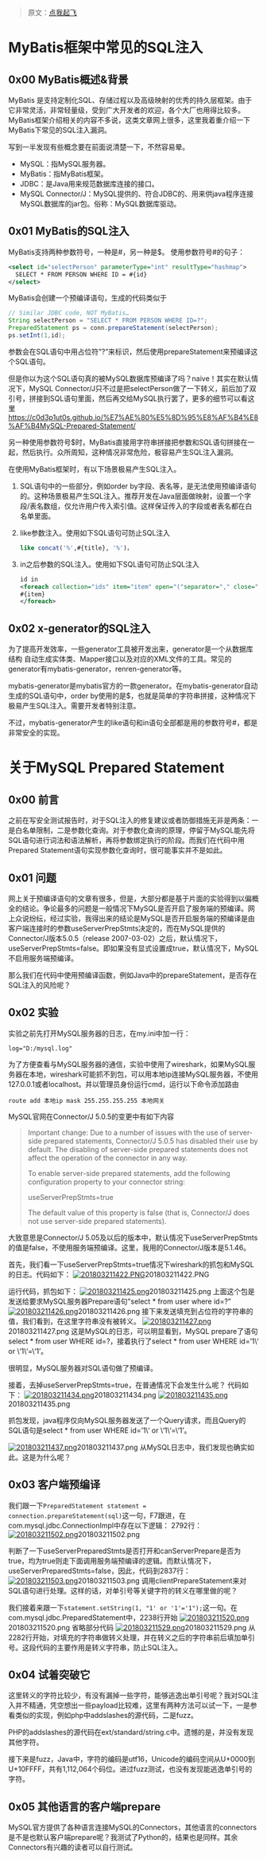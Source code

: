 > 原文：[点我起飞](https://c0d3p1ut0s.github.io/MyBatis%E6%A1%86%E6%9E%B6%E4%B8%AD%E5%B8%B8%E8%A7%81%E7%9A%84SQL%E6%B3%A8%E5%85%A5/)

# MyBatis框架中常见的SQL注入

## 0x00 MyBatis概述&背景

MyBatis 是支持定制化SQL、存储过程以及高级映射的优秀的持久层框架。由于它非常灵活，非常轻量级，受到广大开发者的欢迎，各个大厂也用得比较多。MyBatis框架介绍相关的内容不多说，这类文章网上很多，这里我着重介绍一下MyBatis下常见的SQL注入漏洞。

写到一半发现有些概念要在前面说清楚一下，不然容易晕。

- MySQL：指MySQL服务器。
- MyBatis：指MyBatis框架。
- JDBC：是Java用来规范数据库连接的接口。
- MySQL Connector/J：MySQL提供的、符合JDBC的、用来供java程序连接MySQL数据库的jar包。俗称：MySQL数据库驱动。

## 0x01 MyBatis的SQL注入

MyBatis支持两种参数符号，一种是#，另一种是$。
使用参数符号#的句子：

```xml
<select id="selectPerson" parameterType="int" resultType="hashmap">
  SELECT * FROM PERSON WHERE ID = #{id}
</select>
```

MyBatis会创建一个预编译语句，生成的代码类似于

```java
// Similar JDBC code, NOT MyBatis…
String selectPerson = "SELECT * FROM PERSON WHERE ID=?";
PreparedStatement ps = conn.prepareStatement(selectPerson);
ps.setInt(1,id);
```

参数会在SQL语句中用占位符”?”来标识，然后使用prepareStatement来预编译这个SQL语句。

但是你以为这个SQL语句真的被MySQL数据库预编译了吗？naive！其实在默认情况下，MySQL Connector/J只不过是把selectPerson做了一下转义，前后加了双引号，拼接到SQL语句里面，然后再交给MySQL执行罢了，更多的细节可以看这里 <https://c0d3p1ut0s.github.io/%E7%AE%80%E5%8D%95%E8%AF%B4%E8%AF%B4MySQL-Prepared-Statement/>

另一种使用参数符号$时，MyBatis直接用字符串拼接把参数和SQL语句拼接在一起，然后执行。众所周知，这种情况非常危险，极容易产生SQL注入漏洞。

在使用MyBatis框架时，有以下场景极易产生SQL注入。

1. SQL语句中的一些部分，例如order by字段、表名等，是无法使用预编译语句的。这种场景极易产生SQL注入。推荐开发在Java层面做映射，设置一个字段/表名数组，仅允许用户传入索引值。这样保证传入的字段或者表名都在白名单里面。

2. like参数注入。使用如下SQL语句可防止SQL注入

   ```sql
   like concat('%',#{title}, '%')，
   ```

3. in之后参数的SQL注入。使用如下SQL语句可防止SQL注入

   ```xml
   id in
   <foreach collection="ids" item="item" open="("separator="," close=")">
   #{item} 
   </foreach>
   ```

## 0x02 x-generator的SQL注入

为了提高开发效率，一些generator工具被开发出来，generator是一个从数据库结构 自动生成实体类、Mapper接口以及对应的XML文件的工具。常见的generator有mybatis-generator，renren-generator等。

mybatis-generator是mybatis官方的一款generator。在mybatis-generator自动生成的SQL语句中，order by使用的是$，也就是简单的字符串拼接，这种情况下极易产生SQL注入。需要开发者特别注意。

不过，mybatis-generator产生的like语句和in语句全部都是用的参数符号#，都是非常安全的实现。

# 关于MySQL Prepared Statement

## 0x00 前言

之前在写安全测试报告时，对于SQL注入的修复建议或者防御措施无非是两条：一是白名单限制，二是参数化查询。对于参数化查询的原理，停留于MySQL能先将SQL语句进行词法和语法解析，再将参数绑定执行的阶段。而我们在代码中用Prepared Statement语句实现参数化查询时，很可能事实并不是如此。

## 0x01 问题

网上关于预编译语句的文章有很多，但是，大部分都是基于片面的实验得到以偏概全的结论。争论最多的问题是一般情况下MySQL是否开启了服务端的预编译。网上众说纷纭，经过实验，我得出来的结论是MySQL是否开启服务端的预编译是由客户端连接时的参数useServerPrepStmts决定的，而在MySQL提供的Connector/J版本5.0.5（release 2007-03-02）之后，默认情况下，useServerPrepStmts=false。即如果没有显式设置成true，默认情况下，MySQL不启用服务端预编译。

那么我们在代码中使用预编译函数，例如Java中的prepareStatement，是否存在SQL注入的风险呢？

## 0x02 实验

实验之前先打开MySQL服务器的日志，在my.ini中加一行：

```
log="D:/mysql.log"
```

为了方便查看与MySQL服务器的通信，实验中使用了wireshark，如果MySQL服务器在本地，wireshark可能抓不到包，可以用本地ip连接MySQL服务器，不使用127.0.0.1或者localhost。并以管理员身份运行cmd，运行以下命令添加路由

```
route add 本地ip mask 255.255.255.255 本地网关
```

MySQL官网在Connector/J 5.0.5的变更中有如下内容

> Important change: Due to a number of issues with the use of server-side prepared statements, Connector/J 5.0.5 has disabled their use by default. The disabling of server-side prepared statements does not affect the operation of the connector in any way.
>
> To enable server-side prepared statements, add the following configuration property to your connector string:
>
> useServerPrepStmts=true
>
> The default value of this property is false (that is, Connector/J does not use server-side prepared statements).

大致意思是Connector/J 5.05及以后的版本中，默认情况下useServerPrepStmts的值是false，不使用服务端预编译。这里，我用的Connector/J版本是5.1.46。

首先，我们看一下useServerPrepStmts=true情况下wireshark的抓包和MySQL的日志。代码如下：
[![201803211422.PNG](https://i.loli.net/2018/03/21/5ab1fb5d38555.png)](https://i.loli.net/2018/03/21/5ab1fb5d38555.png)201803211422.PNG

运行代码，抓包如下：
[![201803211425.png](https://i.loli.net/2018/03/21/5ab1fb5d2f323.png)](https://i.loli.net/2018/03/21/5ab1fb5d2f323.png)201803211425.png
上面这个包是发送给要求MySQL服务器Prepare语句”select * from user where id=?”
[![201803211426.png](https://i.loli.net/2018/03/21/5ab1fb5d2ddc8.png)](https://i.loli.net/2018/03/21/5ab1fb5d2ddc8.png)201803211426.png
接下来发送填充到占位符的字符串的值，我们看到，在这里字符串没有被转义。
[![201803211427.png](https://i.loli.net/2018/03/21/5ab1fb5d36e47.png)](https://i.loli.net/2018/03/21/5ab1fb5d36e47.png)201803211427.png
这是MySQL的日志，可以明显看到，MySQL prepare了语句select * from user WHERE id=?，接着执行了select * from user WHERE id=’1\‘ or \‘1\‘=\‘1’。

很明显，MySQL服务器对SQL语句做了预编译。

接着，去掉useServerPrepStmts=true，在普通情况下会发生什么呢？
代码如下：
[![201803211434.png](https://i.loli.net/2018/03/21/5ab1fe3048921.png)](https://i.loli.net/2018/03/21/5ab1fe3048921.png)201803211434.png
[![201803211435.png](https://i.loli.net/2018/03/21/5ab1fe3047411.png)](https://i.loli.net/2018/03/21/5ab1fe3047411.png)201803211435.png

抓包发现，java程序仅向MySQL服务器发送了一个Query请求，而且Query的SQL语句是select * from user WHERE id=’1\‘ or \‘1\‘=\‘1’。

[![201803211437.png](https://i.loli.net/2018/03/21/5ab1fe3049f76.png)](https://i.loli.net/2018/03/21/5ab1fe3049f76.png)201803211437.png
从MySQL日志中，我们发现也确实如此。这是为什么呢？

## 0x03 客户端预编译

我们跟一下`PreparedStatement statement = connection.prepareStatement(sql)`这一句，F7跟进，在com.mysql.jdbc.ConnectionImpl中存在以下逻辑：
2792行：
[![201803211502.png](https://i.loli.net/2018/03/21/5ab20549327d3.png)](https://i.loli.net/2018/03/21/5ab20549327d3.png)201803211502.png

判断了一下useServerPreparedStmts是否打开和canServerPrepare是否为true，均为true则走下面调用服务端预编译的逻辑。而默认情况下，useServerPreparedStmts=false，因此，代码到2837行：
[![201803211503.png](https://i.loli.net/2018/03/21/5ab2054882f15.png)](https://i.loli.net/2018/03/21/5ab2054882f15.png)201803211503.png
调用clientPrepareStatement来对SQL语句进行处理。这样的话，对单引号等关键字符的转义在哪里做的呢？

我们接着来跟一下`statement.setString(1, "1' or '1'='1");`这一句。在com.mysql.jdbc.PreparedStatement中，2238行开始
[![201803211520.png](https://i.loli.net/2018/03/21/5ab20a62051dc.png)](https://i.loli.net/2018/03/21/5ab20a62051dc.png)201803211520.png
省略部分代码
[![201803211529.png](https://i.loli.net/2018/03/21/5ab20a62526a1.png)](https://i.loli.net/2018/03/21/5ab20a62526a1.png)201803211529.png
从2282行开始，对填充的字符串做转义处理，并在转义之后的字符串前后填加单引号。这段代码的主要作用是转义字符串，防止SQL注入。

## 0x04 试着突破它

这里转义的字符比较少，有没有漏掉一些字符，能够逃逸出单引号呢？我对SQL注入并不精通，凭空想出一些payload比较难，这里有两种方法可以试一下，一是参看类似的实现，例如php中addslashes的源代码，二是fuzz。

PHP的addslashes的源代码在ext/standard/string.c中。遗憾的是，并没有发现其他字符。

接下来是fuzz，Java中，字符的编码是utf16，Unicode的编码空间从U+0000到U+10FFFF，共有1,112,064个码位。进过fuzz测试，也没有发现能逃逸单引号的字符。

## 0x05 其他语言的客户端prepare

MySQL官方提供了各种语言连接MySQL的Connectors，其他语言的connectors是不是也默认客户端prepare呢？我测试了Python的，结果也是同样。其余Connectors有兴趣的读者可以自行测试。